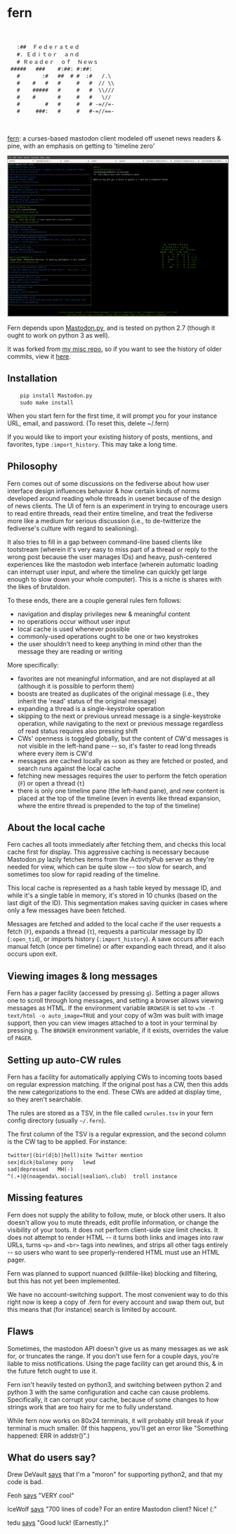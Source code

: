 # fern
```
                            
                            
   :##  Ｆｅｄｅｒａｔｅｄ  
   #. Ｅｄｉｔｏｒ  ａｎｄ  
   # Ｒｅａｄｅｒ  ｏｆ  Ｎｅｗｓ                                                               
 #####   ###    #:##: #:##: 
   #       :#   ##  # #  :#   /.\
   #    #   #   #     #   #  // \\
   #    #####   #     #   #  \\///
   #    #       #     #   #   \//
   #        #   #     #   # -=//=-
   #     ###:   #     #   #-=//==-
                            
                            
```
[fern](fern): a curses-based mastodon client modeled off usenet news readers & pine, with an emphasis on getting to 'timeline zero'

![Fern screenshot](screenshot.png)

Fern depends upon [Mastodon.py](https://github.com/halcy/Mastodon.py), and is tested on python 2.7 (though it ought to work on python 3 as well).

It was forked from [my misc repo](http://github.com/enkiv2/misc), so if you want to see the history of older commits, view it [here](https://github.com/enkiv2/misc/commits/5ac7ed618a10622f065c7e08d6e422ca478395d7/fern).

## Installation

```
	pip install Mastodon.py
	sudo make install
```

When you start fern for the first time, it will prompt you for your instance URL, email, and password. (To reset this, delete ~/.fern)

If you would like to import your existing history of posts, mentions, and favorites, type `:import_history`. This may take a long time.

## Philosophy

Fern comes out of some discussions on the fediverse about how user interface design influences behavior & how certain kinds of norms developed around reading whole threads in usenet because of the design of news clients. The UI of fern is an experiment in trying to encourage users to read entire threads, read their entire timeline, and treat the fediverse more like a medium for serious discussion (i.e., to de-twitterize the fediverse's culture with regard to sealioning).

It also tries to fill in a gap between command-line based clients like tootstream (wherein it's very easy to miss part of a thread or reply to the wrong post because the user manages IDs) and heavy, push-centered experiences like the mastodon web interface (wherein automatic loading can interrupt user input, and where the timeline can quickly get large enough to slow down your whole computer). This is a niche is shares with the likes of brutaldon.

To these ends, there are a couple general rules fern follows:

* navigation and display privileges new & meaningful content
* no operations occur without user input
* local cache is used whenever possible
* commonly-used operations ought to be one or two keystrokes
* the user shouldn't need to keep anything in mind other than the message they are reading or writing

More specifically:

* favorites are not meaningful information, and are not displayed at all (although it is possible to perform them)
* boosts are treated as duplicates of the original message (i.e., they inherit the 'read' status of the original message)
* expanding a thread is a single-keystroke operation
* skipping to the next or previous unread message is a single-keystroke operation, while navigating to the next or previous message regardless of read status requires also pressing shift
* CWs' openness is toggled globally, but the content of CW'd messages is not visible in the left-hand pane -- so, it's faster to read long threads where every item is CW'd
* messages are cached locally as soon as they are fetched or posted, and search runs against the local cache
* fetching new messages requires the user to perform the fetch operation (`F`) or open a thread (`t`)
* there is only one timeline pane (the left-hand pane), and new content is placed at the top of the timeline (even in events like thread expansion, where the entire thread is prepended to the top of the timeline)

## About the local cache

Fern caches all toots immediately after fetching them, and checks this local cache first for display. This aggressive caching is necessary because Mastodon.py lazily fetches items from the ActivityPub server as they're needed for view, which can be quite slow -- too slow for search, and sometimes too slow for rapid reading of the timeline.

This local cache is represented as a hash table keyed by message ID, and while it's a single table in memory, it's stored in 10 chunks (based on the last digit of the ID). This segmentation makes saving quicker in cases where only a few messages have been fetched.

Messages are fetched and added to the local cache if the user requests a fetch (`F`), expands a thread (`t`), requests a particular message by ID (`:open_tid`), or imports history (`:import_history`). A save occurs after each manual fetch (once per timeline) or after expanding each thread, and it also occurs upon exit.

## Viewing images & long messages

Fern has a pager facility (accessed by pressing `g`). Setting a pager allows one to scroll through long messages, and setting a browser allows viewing messages as HTML. If the environment variable `BROWSER` is set to `w3m -T text/html -o auto_image=TRUE` and your copy of w3m was built with image support, then you can view images attached to a toot in your terminal by pressing `g`. The `BROWSER` environment variable, if it exists, overrides the value of `PAGER`.

## Setting up auto-CW rules

Fern has a facility for automatically applying CWs to incoming toots based on regular expression matching. If the original post has a CW, then this adds the new categorizations to the end. These CWs are added at display time, so they aren't searchable.

The rules are stored as a TSV, in the file called `cwrules.tsv` in your fern config directory (usually `~/.fern`).

The first column of the TSV is a regular expression, and the second column is the CW tag to be applied. For instance:

```
twitter|(bir(d|b)|hell)site	Twitter mention
sex|dick|baloney pony	lewd
sad|depressed	MH(-)
^(.+)@(noagenda\.social|sealion\.club)	troll instance
```

## Missing features

Fern does not supply the ability to follow, mute, or block other users. It also doesn't allow you to mute threads, edit profile information, or change the visibility of your toots. It does not perform client-side size limit checks. It does not attempt to render HTML -- it turns both links and images into raw URLs, turns `<p>` and `<br>` tags into newlines, and strips all other tags entirely -- so users who want to see properly-rendered HTML must use an HTML pager.

Fern was planned to support nuanced (killfile-like) blocking and filtering, but this has not yet been implemented.

We have no account-switching support. The most convenient way to do this right now is keep a copy of .fern for every account and swap them out, but this means that (for instance) search is limited by account.

## Flaws

Sometimes, the mastodon API doesn't give us as many messages as we ask for, or truncates the range. If you don't use fern for a couple days, you're liable to miss notifications. Using the page facility can get around this, & in the future fetch ought to use it.

Fern isn't heavily tested on python3, and switching between python 2 and python 3 with the same configuration and cache can cause problems. Specifically, it can corrupt your cache, because of some changes to how strings work that are too hairy for me to fully understand.

While fern now works on 80x24 terminals, it will probably still break if your terminal is much smaller. (If this happens, you'll get an error like "Something happened: ERR in addstr()".)

## What do users say?

Drew DeVault [says](https://cmpwn.com/@sir/102261747305331627) that I'm a "moron" for supporting python2, and that my code is bad.

Feoh [says](https://cybre.space/@feoh/102259270040620552) "VERY cool"

IceWolf [says](https://meow.social/@IceWolf/102264248205395584) "700 lines of code? For an entire Mastodon client? Nice! (:"

tedu [says](https://lobste.rs/s/pmh5hg/fern_curses_based_mastodon_client#c_pmdwvz) "Good luck! (Earnestly.)"


